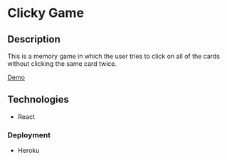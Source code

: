 # Clicky Game

## Description

This is a memory game in which the user tries to click on all of the cards without clicking the same card twice.

[Demo](https://clicky-game-srm.herokuapp.com/)

## Technologies

- React

### Deployment

- Heroku
